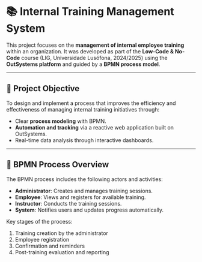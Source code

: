 # 📚 Internal Training Management System

This project focuses on the **management of internal employee training** within an organization. It was developed as part of the **Low-Code & No-Code** course (LIG, Universidade Lusófona, 2024/2025) using the **OutSystems platform** and guided by a **BPMN process model**.

---

## 🎯 Project Objective

To design and implement a process that improves the efficiency and effectiveness of managing internal training initiatives through:
- Clear **process modeling** with BPMN.
- **Automation and tracking** via a reactive web application built on OutSystems.
- Real-time data analysis through interactive dashboards.

---

## 🧭 BPMN Process Overview

The BPMN process includes the following actors and activities:
- **Administrator**: Creates and manages training sessions.
- **Employee**: Views and registers for available training.
- **Instructor**: Conducts the training sessions.
- **System**: Notifies users and updates progress automatically.

Key stages of the process:
1. Training creation by the administrator  
2. Employee registration  
3. Confirmation and reminders  
4. Post-training evaluation and reporting
